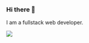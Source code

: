 ### Hi there 👋
I am a fullstack web developer. 

<picture>
  <source
    srcset="
      https://github-readme-tech-stack.vercel.app/api/cards?theme=github_dark&lineCount=1&line1=typescript,typescript,auto
    "
    media="(prefers-color-scheme: dark)"
  />
  <source
    srcset="
      https://github-readme-tech-stack.vercel.app/api/cards?theme=github&lineCount=1&line1=typescript,typescript,auto
    "
    media="(prefers-color-scheme: light), (prefers-color-scheme: no-preference)"
  />
  <img
    src="https://github-readme-tech-stack.vercel.app/api/cards?theme=github&lineCount=1&line1=typescript,typescript,auto"
  />
</picture>

<!--
**wenghaishi/wenghaishi** is a ✨ _special_ ✨ repository because its `README.md` (this file) appears on your GitHub profile.

Here are some ideas to get you started:

- 🔭 I’m currently working on ...
- 🌱 I’m currently learning ...
- 👯 I’m looking to collaborate on ...
- 🤔 I’m looking for help with ...
- 💬 Ask me about ...
- 📫 How to reach me: ...
- 😄 Pronouns: ...
- ⚡ Fun fact: ...
-->
